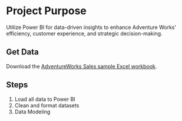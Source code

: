 # Project Purpose
Utilize Power BI for data-driven insights to enhance Adventure Works' efficiency, customer experience, and strategic decision-making.

## Get Data
Download the [AdventureWorks Sales sample Excel workbook](https://github.com/microsoft/powerbi-desktop-samples/blob/main/AdventureWorks%20Sales%20Sample/AdventureWorks%20Sales.xlsx).

## Steps
1. Load all data to Power BI
2. Clean and format datasets
3. Data Modeling
